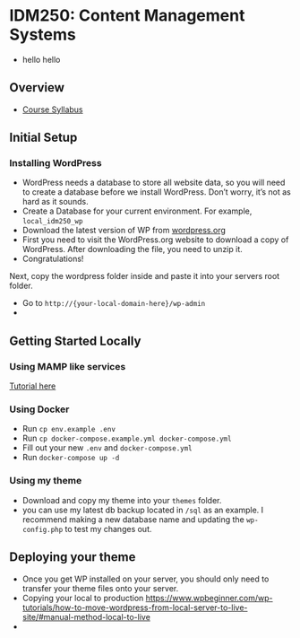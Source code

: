 # IDM250: Content Management Systems
- hello hello 

## Overview

- [Course Syllabus](https://github.com/mrpaulphan/idm250/blob/master/_instructor_materials/syllabus.md)

## Initial Setup

### Installing WordPress

- WordPress needs a database to store all website data, so you will need to create a database before we install WordPress. Don’t worry, it’s not as hard as it sounds.
- Create a Database for your current environment. For example, `local_idm250_wp`
- Download the latest version of WP from [wordpress.org](https://wordpress.org/download/)
- First you need to visit the WordPress.org website to download a copy of WordPress. After downloading the file, you need to unzip it.
- Congratulations!

Next, copy the wordpress folder inside and paste it into your servers root folder.

- Go to `http://{your-local-domain-here}/wp-admin`
-

## Getting Started Locally

### Using MAMP like services

[Tutorial here](https://www.wpbeginner.com/wp-tutorials/how-to-install-wordpress-locally-on-mac-using-mamp/)

### Using Docker

- Run `cp env.example .env`
- Run `cp docker-compose.example.yml docker-compose.yml`
- Fill out your new `.env` and `docker-compose.yml`
- Run `docker-compose up -d`

### Using my theme

- Download and copy my theme into your `themes` folder.
- you can use my latest db backup located in `/sql` as an example. I recommend making a new database name and updating the `wp-config.php` to test my changes out.

## Deploying your theme

- Once you get WP installed on your server, you should only need to transfer your theme files onto your server.
- Copying your local to production https://www.wpbeginner.com/wp-tutorials/how-to-move-wordpress-from-local-server-to-live-site/#manual-method-local-to-live
-

